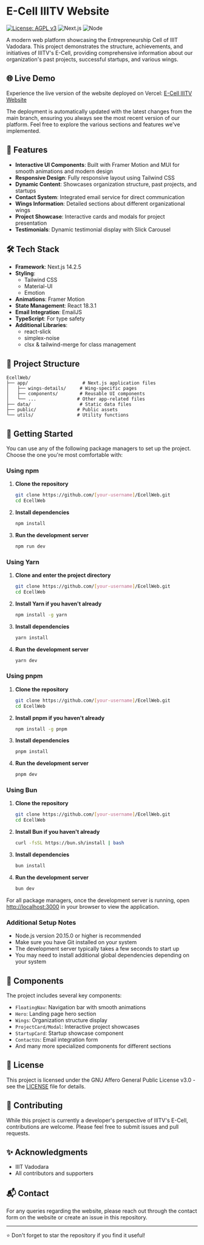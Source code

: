 # E-Cell IIITV Website

[![License: AGPL v3](https://img.shields.io/badge/License-AGPL_v3-blue.svg)](https://www.gnu.org/licenses/agpl-3.0)
![Next.js](https://img.shields.io/badge/Next.js-14.2.5-black)
![Node](https://img.shields.io/badge/Node-v20.15.0-green)

A modern web platform showcasing the Entrepreneurship Cell of IIIT Vadodara. This project demonstrates the structure, achievements, and initiatives of IIITV's E-Cell, providing comprehensive information about our organization's past projects, successful startups, and various wings.

## 🌐 Live Demo

Experience the live version of the website deployed on Vercel: [E-Cell IIITV Website](https://iiitv-ecell.vercel.app/)

The deployment is automatically updated with the latest changes from the main branch, ensuring you always see the most recent version of our platform. Feel free to explore the various sections and features we've implemented.

## 🚀 Features

- **Interactive UI Components**: Built with Framer Motion and MUI for smooth animations and modern design
- **Responsive Design**: Fully responsive layout using Tailwind CSS
- **Dynamic Content**: Showcases organization structure, past projects, and startups
- **Contact System**: Integrated email service for direct communication
- **Wings Information**: Detailed sections about different organizational wings
- **Project Showcase**: Interactive cards and modals for project presentation
- **Testimonials**: Dynamic testimonial display with Slick Carousel

## 🛠️ Tech Stack

- **Framework**: Next.js 14.2.5
- **Styling**: 
  - Tailwind CSS
  - Material-UI
  - Emotion
- **Animations**: Framer Motion
- **State Management**: React 18.3.1
- **Email Integration**: EmailJS
- **TypeScript**: For type safety
- **Additional Libraries**:
  - react-slick
  - simplex-noise
  - clsx & tailwind-merge for class management

## 📁 Project Structure

```
EcellWeb/
├── app/                    # Next.js application files
│   ├── wings-details/     # Wing-specific pages
│   ├── components/        # Reusable UI components
│   └── ...               # Other app-related files
├── data/                  # Static data files
├── public/               # Public assets
└── utils/                # Utility functions
```

## 🚀 Getting Started

You can use any of the following package managers to set up the project. Choose the one you're most comfortable with:

### Using npm

1. **Clone the repository**
   ```bash
   git clone https://github.com/[your-username]/EcellWeb.git
   cd EcellWeb
   ```

2. **Install dependencies**
   ```bash
   npm install
   ```

3. **Run the development server**
   ```bash
   npm run dev
   ```

### Using Yarn

1. **Clone and enter the project directory**
   ```bash
   git clone https://github.com/[your-username]/EcellWeb.git
   cd EcellWeb
   ```

2. **Install Yarn if you haven't already**
   ```bash
   npm install -g yarn
   ```

3. **Install dependencies**
   ```bash
   yarn install
   ```

4. **Run the development server**
   ```bash
   yarn dev
   ```

### Using pnpm

1. **Clone the repository**
   ```bash
   git clone https://github.com/[your-username]/EcellWeb.git
   cd EcellWeb
   ```

2. **Install pnpm if you haven't already**
   ```bash
   npm install -g pnpm
   ```

3. **Install dependencies**
   ```bash
   pnpm install
   ```

4. **Run the development server**
   ```bash
   pnpm dev
   ```

### Using Bun

1. **Clone the repository**
   ```bash
   git clone https://github.com/[your-username]/EcellWeb.git
   cd EcellWeb
   ```

2. **Install Bun if you haven't already**
   ```bash
   curl -fsSL https://bun.sh/install | bash
   ```

3. **Install dependencies**
   ```bash
   bun install
   ```

4. **Run the development server**
   ```bash
   bun dev
   ```

For all package managers, once the development server is running, open [http://localhost:3000](http://localhost:3000) in your browser to view the application.

### Additional Setup Notes

- Node.js version 20.15.0 or higher is recommended
- Make sure you have Git installed on your system
- The development server typically takes a few seconds to start up
- You may need to install additional global dependencies depending on your system

## 🧩 Components

The project includes several key components:

- `FloatingNav`: Navigation bar with smooth animations
- `Hero`: Landing page hero section
- `Wings`: Organization structure display
- `ProjectCard/Modal`: Interactive project showcases
- `StartupCard`: Startup showcase component
- `ContactUs`: Email integration form
- And many more specialized components for different sections

## 📄 License

This project is licensed under the GNU Affero General Public License v3.0 - see the [LICENSE](LICENSE) file for details.

## 🤝 Contributing

While this project is currently a developer's perspective of IIITV's E-Cell, contributions are welcome. Please feel free to submit issues and pull requests.

## ✨ Acknowledgments

- IIIT Vadodara
- All contributors and supporters

## 📬 Contact

For any queries regarding the website, please reach out through the contact form on the website or create an issue in this repository.

---
⭐ Don't forget to star the repository if you find it useful!
